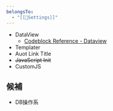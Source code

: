 ```yaml
---
belongsTo:
  - "[[🔑Settings]]"
---
```


- DataView
	- [Codeblock Reference - Dataview](https://blacksmithgu.github.io/obsidian-dataview/api/code-reference/)
- Templater
- Auot Link Title
- ~~JavaScript Init~~
- CustomJS

## 候補
- DB操作系